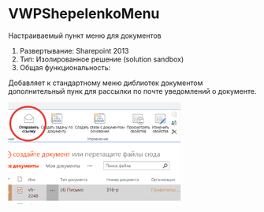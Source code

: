 # VWPShepelenkoMenu
Настраиваемый пункт меню для документов

1. Развертывание: Sharepoint 2013
2. Тип: Изолированное решение (solution sandbox)
3. Общая функциональность:

Добавляет к стандартному меню диблиотек документом дополнительный пунк для рассылки по почте уведомлений о документе.

<img src="https://raw.githubusercontent.com/avkazakov-github/VWPShepelenkoMenu/master/МЕНЮ%20ШЕПЕЛЕНКО.png" width="350"/>

